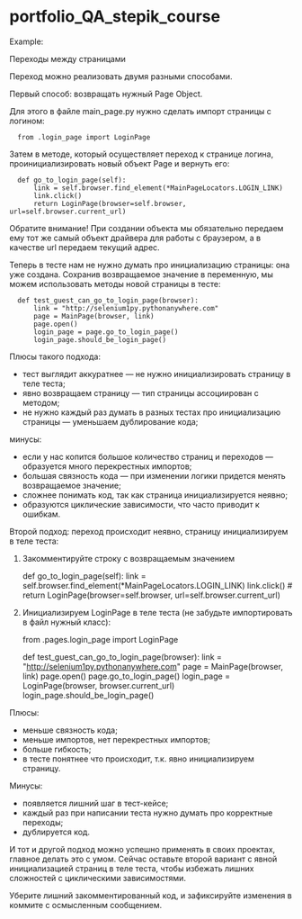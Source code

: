 # portfolio_QA_stepik_course

Example:

Переходы между страницами

Переход можно реализовать двумя разными способами. 

Первый способ: возвращать нужный Page Object.

Для этого в файле main_page.py нужно сделать импорт страницы с логином: 

      from .login_page import LoginPage

Затем в методе, который осуществляет переход к странице логина, проинициализировать новый объект Page 
и вернуть его: 

      def go_to_login_page(self):
          link = self.browser.find_element(*MainPageLocators.LOGIN_LINK)
          link.click()
          return LoginPage(browser=self.browser, url=self.browser.current_url) 

Обратите внимание! При создании объекта мы обязательно передаем ему тот же самый объект драйвера для работы 
с браузером, а в качестве url передаем текущий адрес.

Теперь в тесте нам не нужно думать про инициализацию страницы: она уже создана. Сохранив возвращаемое значение 
в переменную, мы можем использовать методы новой страницы в тесте:

      def test_guest_can_go_to_login_page(browser):
          link = "http://selenium1py.pythonanywhere.com"
          page = MainPage(browser, link)
          page.open()
          login_page = page.go_to_login_page()
          login_page.should_be_login_page()

Плюсы такого подхода: 

   - тест выглядит аккуратнее — не нужно инициализировать страницу в теле теста;
   - явно возвращаем страницу — тип страницы ассоциирован с методом;
   - не нужно каждый раз думать в разных тестах про инициализацию страницы — уменьшаем дублирование кода;

минусы: 

   - если у нас копится большое количество страниц и переходов — образуется много перекрестных импортов;
   - большая связность кода — при изменении логики придется менять возвращаемое значение;
   - сложнее понимать код, так как страница инициализируется неявно;
   - образуются циклические зависимости, что часто приводит к ошибкам.

Второй подход: переход происходит неявно, страницу инициализируем в теле теста: 

1. Закомментируйте строку с возвращаемым значением 


      def go_to_login_page(self):
          link = self.browser.find_element(*MainPageLocators.LOGIN_LINK)
          link.click()
          # return LoginPage(browser=self.browser, url=self.browser.current_url) 

2. Инициализируем LoginPage в теле теста (не забудьте импортировать в файл нужный класс): 


      from .pages.login_page import LoginPage
      
      def test_guest_can_go_to_login_page(browser):
          link = "http://selenium1py.pythonanywhere.com"
          page = MainPage(browser, link)
          page.open()
          page.go_to_login_page()
          login_page = LoginPage(browser, browser.current_url)
          login_page.should_be_login_page()

Плюсы:

   - меньше связность кода;
   - меньше импортов, нет перекрестных импортов;
   - больше гибкость;
   - в тесте понятнее что происходит, т.к. явно инициализируем страницу.

Минусы:

   - появляется лишний шаг в тест-кейсе;
   - каждый раз при написании теста нужно думать про корректные переходы;
   - дублируется код.

И тот и другой подход можно успешно применять в своих проектах, главное делать это с умом. Сейчас оставьте 
второй вариант с явной инициализацией страниц в теле теста, чтобы избежать лишних сложностей с циклическими 
зависимостями. 

Уберите лишний закомментированный код, и зафиксируйте изменения в коммите с осмысленным сообщением.

